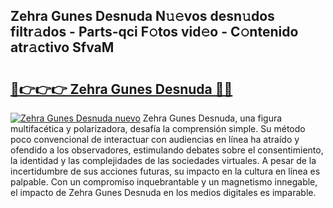 ## Zehra Gunes Desnuda N𝚞𝚎vos desn𝚞dos filtr𝚊dos - Parts-qci F𝚘tos vid𝚎o - C𝚘ntenido atr𝚊ctivo SfvaM

# <h2><a href="http://mbddkbj.tromn.icu/?c=Zehra+Gunes+Desnuda">🔗👉👉👉 Zehra Gunes Desnuda 🔗🔗</a></h2>

[![Zehra Gunes Desnuda nuevo](https://i.imgur.com/pEAQMta.gif)](http://mbddkbj.tromn.icu/?c=Zehra+Gunes+Desnuda)
Zehra Gunes Desnuda, una figura multifacética y polarizadora, desafía la comprensión simple. Su método poco convencional de interactuar con audiencias en línea ha atraído y ofendido a los observadores, estimulando debates sobre el consentimiento, la identidad y las complejidades de las sociedades virtuales. A pesar de la incertidumbre de sus acciones futuras, su impacto en la cultura en línea es palpable. Con un compromiso inquebrantable y un magnetismo innegable, el impacto de Zehra Gunes Desnuda en los medios digitales es imparable.
